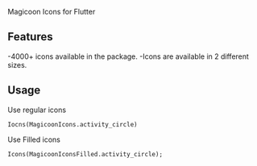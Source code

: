 Magicoon Icons for Flutter

## Features

-4000+ icons available in the package.
-Icons are available in 2 different sizes.


## Usage

Use regular icons

```
Iocns(MagicoonIcons.activity_circle)
```

Use Filled icons

```
Icons(MagicoonIconsFilled.activity_circle);
```

